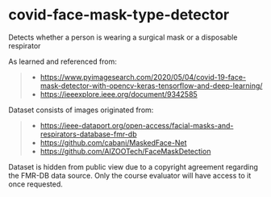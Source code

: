 # covid-face-mask-type-detector
Detects whether a person is wearing a surgical mask or a disposable respirator

As learned and referenced from:
> - https://www.pyimagesearch.com/2020/05/04/covid-19-face-mask-detector-with-opencv-keras-tensorflow-and-deep-learning/
> - https://ieeexplore.ieee.org/document/9342585

Dataset consists of images originated from:
> - https://ieee-dataport.org/open-access/facial-masks-and-respirators-database-fmr-db
> - https://github.com/cabani/MaskedFace-Net
> - https://github.com/AIZOOTech/FaceMaskDetection

Dataset is hidden from public view due to a copyright agreement regarding the FMR-DB data source. Only the course evaluator will have access to it once requested.
